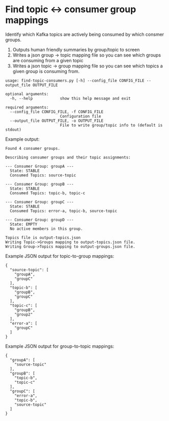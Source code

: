 # Find topic <-> consumer group mappings

Identify which Kafka topics are actively being consumed by which consmer groups.

1. Outputs human friendly summaries by group/topic to screen
2. Writes a json group -> topic mapping file so you can see which groups are consuming from a given topic
3. Writes a json topic -> group mapping file so you can see which topics a given group is consuming from.

```
usage: find-topic-consumers.py [-h] --config_file CONFIG_FILE --output_file OUTPUT_FILE

optional arguments:
  -h, --help            show this help message and exit

required arguments:
  --config_file CONFIG_FILE, -f CONFIG_FILE
                        Configuration file
  --output_file OUTPUT_FILE, -o OUTPUT_FILE
                        File to write group/topic info to (default is stdout)
```

Example output:

```
Found 4 consumer groups.

Describing consumer groups and their topic assignments:

--- Consumer Group: groupA ---
  State: STABLE
  Consumed Topics: source-topic

--- Consumer Group: groupB ---
  State: STABLE
  Consumed Topics: topic-b, topic-c

--- Consumer Group: groupC ---
  State: STABLE
  Consumed Topics: error-a, topic-b, source-topic

--- Consumer Group: groupD ---
  State: EMPTY
  No active members in this group.

Topics file is output-topics.json
Writing Topic->Groups mapping to output-topics.json file.
Writing Group->Topics mapping to output-groups.json file.

```

Example JSON output for topic-to-group mappings:

```
{
  "source-topic": [
    "groupA",
    "groupC"
  ],
  "topic-b": [
    "groupB",
    "groupC"
  ],
  "topic-c": [
    "groupB",
    "group2"
  ],
  "error-a": [
    "groupC"
  ]
}
```

Example JSON output for group-to-topic mappings:

```
{
  "groupA": [
    "source-topic"
  ],
  "groupB": [
    "topic-b",
    "topic-c"
  ],
  "groupC": [
    "error-a",
    "topic-b",
    "source-topic"
  ]
}
```

